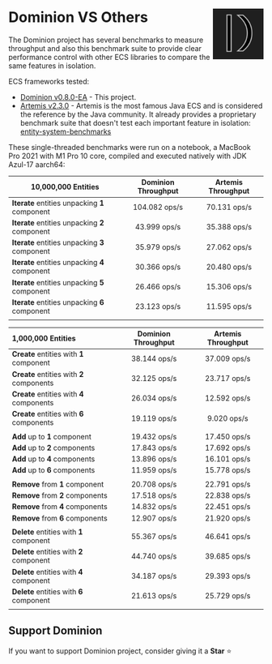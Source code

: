 # <img src="https://raw.githubusercontent.com/dominion-dev/dominion-dev.github.io/main/dominion-logo-square.png" align="right" width="100"> Dominion VS Others

The Dominion project has several benchmarks to measure throughput and also this benchmark suite to provide clear
performance control with other ECS libraries to compare the same features in isolation.

ECS frameworks tested:

* [Dominion v0.8.0-EA](https://github.com/dominion-dev/dominion-ecs-java) - This project.
* [Artemis v2.3.0](https://github.com/junkdog/artemis-odb) - Artemis is the most famous Java ECS and is considered the
  reference by the Java community. It already provides a proprietary benchmark suite that doesn't test each important
  feature in isolation: [entity-system-benchmarks](https://github.com/junkdog/entity-system-benchmarks)

These single-threaded benchmarks were run on a notebook, a MacBook Pro 2021 with M1 Pro 10 core, compiled and executed
natively with JDK Azul-17 aarch64:

| 10,000,000 Entities                            | Dominion Throughput | Artemis Throughput |
|------------------------------------------------|:-------------------:|:------------------:|
| **Iterate** entities unpacking **1** component |    104.082 ops/s    |    70.131 ops/s    |
| **Iterate** entities unpacking **2** component |    43.999 ops/s     |    35.388 ops/s    |
| **Iterate** entities unpacking **3** component |    35.979 ops/s     |    27.062 ops/s    |
| **Iterate** entities unpacking **4** component |    30.366 ops/s     |    20.480 ops/s    |
| **Iterate** entities unpacking **5** component |    26.466 ops/s     |    15.306 ops/s    |
| **Iterate** entities unpacking **6** component |    23.123 ops/s     |    11.595 ops/s    |
|                                                |                     |                    |

| 1,000,000 Entities                        | Dominion Throughput | Artemis Throughput |
|:------------------------------------------|:-------------------:|:------------------:|
| **Create** entities with **1** component  |    38.144 ops/s     |    37.009 ops/s    |
| **Create** entities with **2** components |    32.125 ops/s     |    23.717 ops/s    |
| **Create** entities with **4** components |    26.034 ops/s     |    12.592 ops/s    |
| **Create** entities with **6** components |    19.119 ops/s     |    9.020 ops/s     |
|                                           |                     |                    |
| **Add** up to **1** component             |    19.432 ops/s     |    17.450 ops/s    |
| **Add** up to **2** components            |    17.843 ops/s     |    17.692 ops/s    |
| **Add** up to **4** components            |    13.896 ops/s     |    16.101 ops/s    |
| **Add** up to **6** components            |    11.959 ops/s     |    15.778 ops/s    |
|                                           |                     |                    |
| **Remove** from **1** component           |    20.708 ops/s     |    22.791 ops/s    |
| **Remove** from **2** components          |    17.518 ops/s     |    22.838 ops/s    |
| **Remove** from **4** components          |    14.832 ops/s     |    22.451 ops/s    |
| **Remove** from **6** components          |    12.907 ops/s     |    21.920 ops/s    |
|                                           |                     |                    |
| **Delete** entities with **1** component  |    55.367 ops/s     |    46.641 ops/s    |
| **Delete** entities with **2** component  |    44.740 ops/s     |    39.685 ops/s    |
| **Delete** entities with **4** component  |    34.187 ops/s     |    29.393 ops/s    |
| **Delete** entities with **6** component  |    21.613 ops/s     |    25.729 ops/s    |
|                                           |                     |                    |

## Support Dominion

If you want to support Dominion project, consider giving it a **Star** ⭐️
